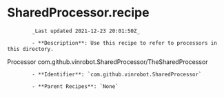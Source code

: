 # SharedProcessor.recipe

            _Last updated 2021-12-23 20:01:50Z_

            - **Description**: Use this recipe to refer to processors in this directory.

<dict>
	<key>Processor</key>
	<string>com.github.vinrobot.SharedProcessor/TheSharedProcessor</string>
</dict>



            - **Identifier**: `com.github.vinrobot.SharedProcessor`

            - **Parent Recipes**: `None`
